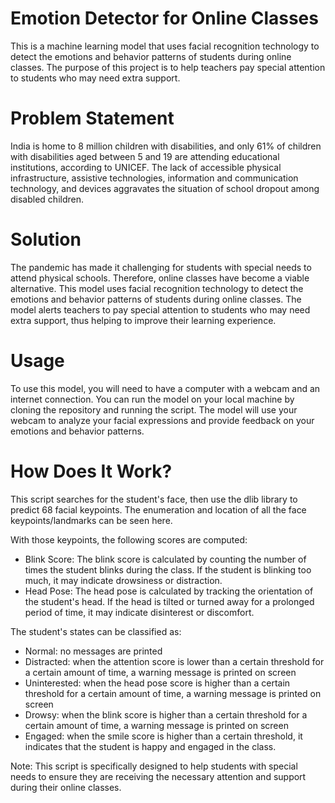 # Emotion Detector for Online Classes
This is a machine learning model that uses facial recognition technology to detect the emotions and behavior patterns of students during online classes. The purpose of this project is to help teachers pay special attention to students who may need extra support.

# Problem Statement
India is home to 8 million children with disabilities, and only 61% of children with disabilities aged between 5 and 19 are attending educational institutions, according to UNICEF. The lack of accessible physical infrastructure, assistive technologies, information and communication technology, and devices aggravates the situation of school dropout among disabled children.

# Solution
The pandemic has made it challenging for students with special needs to attend physical schools. Therefore, online classes have become a viable alternative. This model uses facial recognition technology to detect the emotions and behavior patterns of students during online classes. The model alerts teachers to pay special attention to students who may need extra support, thus helping to improve their learning experience.

# Usage
To use this model, you will need to have a computer with a webcam and an internet connection. You can run the model on your local machine by cloning the repository and running the script. The model will use your webcam to analyze your facial expressions and provide feedback on your emotions and behavior patterns.

# How Does It Work?
This script searches for the student's face, then use the dlib library to predict 68 facial keypoints. The enumeration and location of all the face keypoints/landmarks can be seen here.

With those keypoints, the following scores are computed:

* Blink Score: The blink score is calculated by counting the number of times the student blinks during the class. If the student is blinking too much, it may indicate drowsiness or distraction.
* Head Pose: The head pose is calculated by tracking the orientation of the student's head. If the head is tilted or turned away for a prolonged period of time, it may indicate disinterest or discomfort.

The student's states can be classified as:
* Normal: no messages are printed
* Distracted: when the attention score is lower than a certain threshold for a certain amount of time, a warning message is printed on screen
* Uninterested: when the head pose score is higher than a certain threshold for a certain amount of time, a warning message is printed on screen
* Drowsy: when the blink score is higher than a certain threshold for a certain amount of time, a warning message is printed on screen
* Engaged: when the smile score is higher than a certain threshold, it indicates that the student is happy and engaged in the class.

Note: This script is specifically designed to help students with special needs to ensure they are receiving the necessary attention and support during their online classes.
